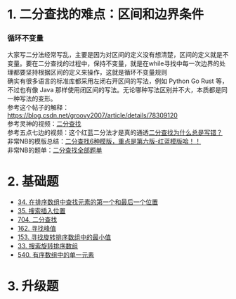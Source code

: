 # 1. 二分查找的难点：区间和边界条件
### 循环不变量
大家写二分法经常写乱，主要是因为对区间的定义没有想清楚，区间的定义就是不变量。要在二分查找的过程中，保持不变量，就是在while寻找中每一次边界的处理都要坚持根据区间的定义来操作，这就是循环不变量规则  
确实有很多语言的标准库都采用左闭右开区间的写法，例如 Python Go Rust 等，不过也有像 Java 那样使用闭区间的写法。无论哪种写法区别并不大，本质都是同一种写法的变形。  
参考这个帖子的解释：https://blog.csdn.net/groovy2007/article/details/78309120  
参考灵神的视频：[二分查找](https://www.bilibili.com/video/BV1AP41137w7/?spm_id_from=333.788&vd_source=3884cf9e9efe10867ec8021e556f602c)   
参考五点七边的视频：这个红蓝二分法才是真的通透[二分查找为什么总是写错？](https://www.bilibili.com/video/BV1d54y1q7k7/?spm_id_from=333.999.0.0&vd_source=3884cf9e9efe10867ec8021e556f602c)  
非常NB的模版总结：[二分查找6种模版，重点是第六版-红蓝模版哈！！](https://leetcode.cn/circle/discuss/ObmjbJ/)  
非常NB的题单：[二分查找全部题单](https://leetcode.cn/circle/discuss/xYBtLt/)  
# 2. 基础题
- [34. 在排序数组中查找元素的第一个和最后一个位置](https://leetcode.cn/problems/find-first-and-last-position-of-element-in-sorted-array/)
- [35. 搜索插入位置](https://leetcode.cn/problems/search-insert-position/)
- [704. 二分查找](https://leetcode.cn/problems/binary-search/)
- [162. 寻找峰值](https://leetcode.cn/problems/find-peak-element/)
- [153. 寻找旋转排序数组中的最小值](https://leetcode.cn/problems/find-minimum-in-rotated-sorted-array/)
- [33. 搜索旋转排序数组](https://leetcode.cn/problems/search-in-rotated-sorted-array/)
- [540. 有序数组中的单一元素](https://leetcode.cn/problems/single-element-in-a-sorted-array/)
# 3. 升级题
